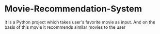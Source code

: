 # Movie-Recommendation-System
It is a Python project which takes user's favorite movie as input. And on the basis of this movie it recommends similar movies to the user
